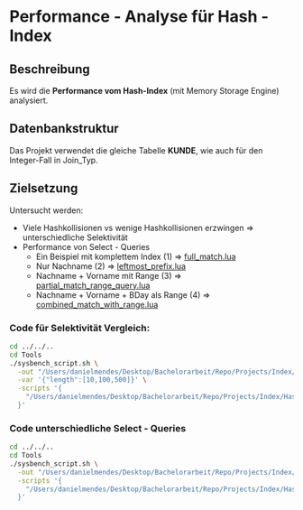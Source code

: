 # Performance - Analyse für Hash - Index

## Beschreibung

Es wird die **Performance vom Hash-Index** (mit Memory Storage Engine) analysiert.

## Datenbankstruktur

Das Projekt verwendet die gleiche Tabelle **KUNDE**, wie auch für den Integer-Fall in Join_Typ.

## Zielsetzung
Untersucht werden:
- Viele Hashkollisionen vs wenige Hashkollisionen erzwingen => unterschiedliche Selektivität
- Performance von Select - Queries
    - Ein Beispiel mit komplettem Index (1) => [full_match.lua](Scripts/query_differences/query_differences_select/full_match.lua)
    - Nur Nachname (2) => [leftmost_prefix.lua](Scripts/query_differences/query_differences_select/leftmost_prefix.lua)
    - Nachname + Vorname mit Range (3) => [partial_match_range_query.lua](Scripts/query_differences/query_differences_select/partial_match_range_query.lua)
    - Nachname + Vorname + BDay als Range (4) => [combined_match_with_range.lua](Scripts/query_differences/query_differences_select/combined_match_with_range.lua)


### Code für Selektivität Vergleich:
```bash
cd ../../..
cd Tools
./sysbench_script.sh \
  -out "/Users/danielmendes/Desktop/Bachelorarbeit/Repo/Projects/Index/Hash/Output/selectivity_changes" \
  -var '{"length":[10,100,500]}' \
  -scripts '{
    "/Users/danielmendes/Desktop/Bachelorarbeit/Repo/Projects/Index/Hash/Scripts/selectivity_changes": {"vars": "length"}
  }' 
```

### Code unterschiedliche Select - Queries
```bash
cd ../../..
cd Tools
./sysbench_script.sh \
  -out "/Users/danielmendes/Desktop/Bachelorarbeit/Repo/Projects/Index/Hash/Output/query_differences" \
  -scripts '{
    "/Users/danielmendes/Desktop/Bachelorarbeit/Repo/Projects/Index/Hash/Scripts/query_differences": {}
  }'
```